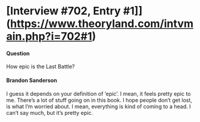 # [Interview #702, Entry #1]](https://www.theoryland.com/intvmain.php?i=702#1)

#### Question

How epic is the Last Battle?

#### Brandon Sanderson

I guess it depends on your definition of ‘epic’. I mean, it feels pretty epic to me. There’s a lot of stuff going on in this book. I hope people don’t get lost, is what I’m worried about. I mean, everything is kind of coming to a head. I can’t say much, but it’s pretty epic.

